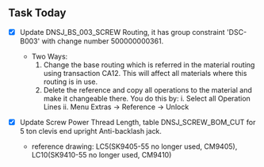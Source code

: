 ## Task Today ##
- [x] Update DNSJ_BS_003_SCREW Routing, it has group constraint 'DSC-B003' with change number 500000000361. 
    - Two Ways:
      1.	Change the base routing which is referred in the material routing using transaction CA12. 
            This will affect all materials where this routing is in use.
      2.	Delete the reference and copy all operations to the material and make it changeable there. You do this by:
        i.	Select all Operation Lines
        ii.	Menu Extras -> Reference -> Unlock

- [x] Update Screw Power Thread Length, table DNSJ_SCREW_BOM_CUT for 5 ton clevis end upright Anti-backlash jack. 
  - reference drawing: LC5(SK9405-55 no longer used, CM9405), LC10(SK9410-55 no longer used, CM9410)

